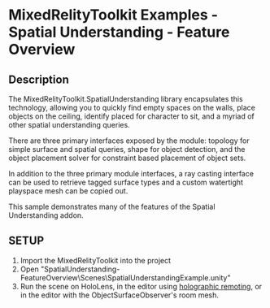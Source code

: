 MixedRelityToolkit Examples - Spatial Understanding - Feature Overview
============

## Description
The MixedRelityToolkit.SpatialUnderstanding library encapsulates this technology, allowing you to quickly find empty spaces on the walls, place objects on the ceiling, identify placed for character to sit, and a myriad of other spatial understanding queries.

There are three primary interfaces exposed by the module: topology for simple surface and spatial queries, shape for object detection, and the object placement solver for constraint based placement of object sets. 

In addition to the three primary module interfaces, a ray casting interface can be used to retrieve tagged surface types and a custom watertight playspace mesh can be copied out.

This sample demonstrates many of the features of the Spatial Understanding addon. 

## SETUP
1. Import the MixedRelityToolkit into the project
2. Open "SpatialUnderstanding-FeatureOverview\Scenes\SpatialUnderstandingExample.unity"
3. Run the scene on HoloLens, in the editor using [holographic remoting](https://developer.microsoft.com/en-us/windows/holographic/unity_play_mode), or in the editor with the ObjectSurfaceObserver's room mesh.
